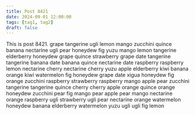 ```yaml
---
title: Post 8421
date: 2024-09-01 12:00:00
tags: [tag1, tag2]
draft: false
---
```

This is post 8421.
grape
tangerine
ugli
lemon
mango
zucchini
quince
banana
nectarine
ugli
pear
honeydew
fig
yuzu
mango
lemon
tangerine
elderberry
honeydew
grape
quince
strawberry
grape
date
tangerine
tangerine
banana
date
banana
quince
nectarine
date
raspberry
raspberry
lemon
nectarine
cherry
nectarine
cherry
yuzu
apple
elderberry
kiwi
banana
orange
kiwi
watermelon
fig
honeydew
grape
date
xigua
honeydew
fig
orange
zucchini
raspberry
strawberry
raspberry
mango
apple
pear
zucchini
tangerine
tangerine
quince
cherry
cherry
apple
orange
quince
orange
honeydew
zucchini
pear
fig
mango
pear
apple
pear
mango
nectarine
orange
raspberry
ugli
strawberry
ugli
pear
nectarine
orange
watermelon
honeydew
banana
elderberry
watermelon
yuzu
ugli
ugli
fig
lemon
